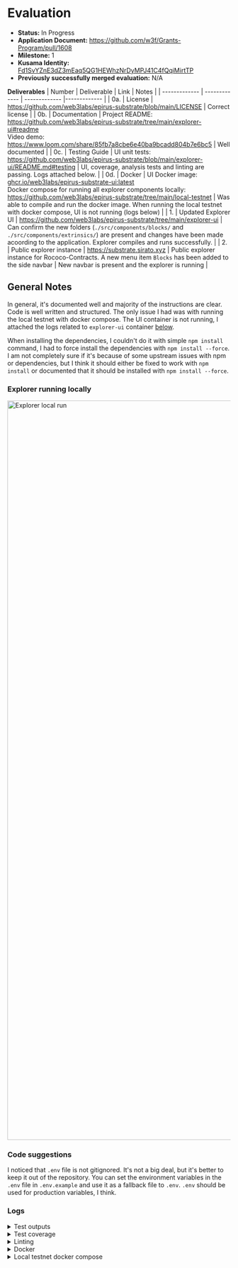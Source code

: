 # Evaluation

- **Status:** In Progress
- **Application Document:** https://github.com/w3f/Grants-Program/pull/1608
- **Milestone:** 1
- **Kusama Identity:** [Fd1SvYZnE3dZ3mEaq5QG1HEWhzNrDyMPJ41C4fQqiMirtTP](https://sub.id/Fd1SvYZnE3dZ3mEaq5QG1HEWhzNrDyMPJ41C4fQqiMirtTP)
- **Previously successfully merged evaluation:** N/A

**Deliverables**
| Number | Deliverable | Link | Notes |
| ------------- | ------------- | ------------- |------------- |
| 0a. | License | https://github.com/web3labs/epirus-substrate/blob/main/LICENSE | Correct license | 
| 0b. | Documentation | Project README: https://github.com/web3labs/epirus-substrate/tree/main/explorer-ui#readme <br/> Video demo: https://www.loom.com/share/85fb7a8cbe6e40ba9bcadd804b7e6bc5 | Well documented |
| 0c. | Testing Guide | UI unit tests: https://github.com/web3labs/epirus-substrate/blob/main/explorer-ui/README.md#testing | UI, coverage, analysis tests and linting are passing. Logs attached below. | 
| 0d. | Docker | UI Docker image: [ghcr.io/web3labs/epirus-substrate-ui:latest](https://github.com/web3labs/epirus-substrate/pkgs/container/epirus-substrate-ui) <br /> Docker compose for running all explorer components locally: https://github.com/web3labs/epirus-substrate/tree/main/local-testnet | Was able to compile and run the docker image. When running the local testnet with docker compose, UI is not running (logs below) |
| 1. | Updated Explorer UI | https://github.com/web3labs/epirus-substrate/tree/main/explorer-ui | Can confirm the new folders (`./src/components/blocks/` and `./src/components/extrinsics/`) are present and changes have been made acoording to the application. Explorer compiles and runs successfully. |
| 2. | Public explorer instance | https://substrate.sirato.xyz | Public explorer instance for Rococo-Contracts. A new menu item `Blocks` has been added to the side navbar | New navbar is present and the explorer is running |

## General Notes

In general, it's documented well and majority of the instructions are clear. Code is well written and structured. The only issue I had was with running the local testnet with docker compose. The UI container is not running, I attached the logs related to `explorer-ui` container [below](#logs).

When installing the dependencies, I couldn't do it with simple `npm install` command, I had to force install the dependencies with `npm install --force`. I am not completely sure if it's because of some upstream issues with npm or dependencies, but I think it should either be fixed to work with `npm install` or documented that it should be installed with `npm install --force`.

### Explorer running locally

<img width="1669" alt="Explorer local run" src="https://github.com/dastansam/Grant-Milestone-Delivery/assets/88332432/c72fd26b-7fe6-4930-8cf1-b5e718b3f2ce">

### Code suggestions

I noticed that `.env` file is not gitignored. It's not a big deal, but it's better to keep it out of the repository. You can set the environment variables in the `.env` file in `.env.example` and use it as a fallback file to `.env`. `.env` should be used for production variables, I think.

### Logs

<details>

  <summary>Test outputs</summary>

```sh
npm test

Test Suites: 68 passed, 68 total
Tests:       187 passed, 187 total
Snapshots:   0 total
Time:        6.56 s
Ran all test suites.
```

</details>

<details>

  <summary>Test coverage</summary>

```sh
File                             | % Stmts | % Branch | % Funcs | % Lines | Uncovered Line #s               
---------------------------------|---------|----------|---------|---------|---------------------------------
All files                        |   86.67 |    77.41 |   84.22 |   86.74 |                                 
 src                             |     100 |    66.66 |     100 |     100 |                                 
  App.tsx                        |     100 |    66.66 |     100 |     100 | 28-34                           
 src/components                  |      50 |      100 |      50 |      50 |                                 
  BlocksHomePage.tsx             |       0 |      100 |       0 |       0 | 8                               
  HomePage.tsx                   |     100 |      100 |     100 |     100 |                                 
 src/components/accounts         |   94.44 |     92.5 |      90 |   94.44 |                                 
  AccountAddress.tsx             |     100 |      100 |     100 |     100 |                                 
  AccountLink.tsx                |     100 |      100 |     100 |     100 |                                 
  AccountList.tsx                |     100 |      100 |     100 |     100 |                                 
  AccountPage.tsx                |   93.33 |       70 |     100 |   93.33 | 93                              
  AccountRow.tsx                 |     100 |      100 |     100 |     100 |                                 
  AccountsPage.tsx               |      50 |      100 |      50 |      50 | 29                              
 src/components/activities       |   81.39 |    74.28 |      75 |   81.39 |                                 
  ActivitiesPage.tsx             |      75 |    83.33 |      50 |      75 | 25,50-60                        
  ActivityList.tsx               |     100 |      100 |     100 |     100 |                                 
  ActivityRow.tsx                |   76.19 |    65.21 |   66.66 |   76.19 | 27-34,71                        
  ActivityTab.tsx                |     100 |      100 |     100 |     100 |                                 
 src/components/badges           |     100 |      100 |     100 |     100 |                                 
  BlockBadge.tsx                 |     100 |      100 |     100 |     100 |                                 
  CheckBadge.tsx                 |     100 |      100 |     100 |     100 |                                 
  CodeBadge.tsx                  |     100 |      100 |     100 |     100 |                                 
  CrossBadge.tsx                 |     100 |      100 |     100 |     100 |                                 
 src/components/blocks           |   93.54 |    66.66 |     100 |   93.54 |                                 
  BlockId.tsx                    |   66.66 |     62.5 |     100 |   66.66 | 49                              
  BlockLink.tsx                  |     100 |    83.33 |     100 |     100 | 24                              
  BlockList.tsx                  |     100 |    66.66 |     100 |     100 | 82-88                           
  BlockPage.tsx                  |   92.85 |       75 |     100 |   92.85 | 78                              
  BlockRow.tsx                   |     100 |       40 |     100 |     100 | 13-38                           
  BlocksPage.tsx                 |     100 |      100 |     100 |     100 |                                 
 src/components/blocks/events    |     100 |    83.33 |     100 |     100 |                                 
  EventList.tsx                  |     100 |    83.33 |     100 |     100 | 72                              
  EventRow.tsx                   |     100 |      100 |     100 |     100 |                                 
  EventsTab.tsx                  |     100 |      100 |     100 |     100 |                                 
 src/components/codes            |   90.62 |    77.77 |   80.95 |    91.8 |                                 
  BinaryTab.tsx                  |   88.88 |       75 |     100 |     100 | 24                              
  CodeHash.tsx                   |     100 |      100 |     100 |     100 |                                 
  CodeLink.tsx                   |     100 |      100 |     100 |     100 |                                 
  CodeList.tsx                   |     100 |       50 |     100 |     100 | 57,71-77                        
  CodePage.tsx                   |   95.23 |    73.33 |     100 |   95.23 | 106                             
  CodeRow.tsx                    |     100 |      100 |     100 |     100 |                                 
  CodeTab.tsx                    |   33.33 |      100 |   33.33 |   33.33 | 16-30                           
  CodesPage.tsx                  |   33.33 |      100 |   33.33 |   33.33 | 29-37                           
  HexView.tsx                    |     100 |      100 |     100 |     100 |                                 
 src/components/codes/sources    |   88.18 |     84.5 |   87.14 |   89.03 |                                 
  ErrorView.tsx                  |     100 |      100 |     100 |     100 |                                 
  FileBox.tsx                    |     100 |      100 |     100 |     100 |                                 
  FileList.tsx                   |   81.81 |       75 |   66.66 |      90 | 40                              
  FileView.tsx                   |   95.45 |    91.66 |     100 |   95.45 | 53                              
  FilesNavigation.tsx            |    87.8 |     91.3 |   86.66 |   86.84 | 33,44,109,118,123               
  MetadataView.tsx               |   86.36 |       80 |     100 |   86.36 | 80-83,95                        
  ProcessingView.tsx             |     100 |    85.71 |     100 |     100 | 24-30                           
  SourceCode.tsx                 |     100 |      100 |     100 |     100 |                                 
  SourceTab.tsx                  |   96.55 |     86.2 |     100 |   96.55 | 45                              
  UnverifiedView.tsx             |   76.47 |     77.5 |   72.22 |   78.46 | 39-40,44-47,111-112,163-169,284 
  VerifiedView.tsx               |     100 |      100 |     100 |     100 |                                 
 src/components/commons          |   82.35 |    75.24 |   86.11 |   82.35 |                                 
  Alert.tsx                      |     100 |      100 |     100 |     100 |                                 
  Box.tsx                        |     100 |      100 |     100 |     100 |                                 
  Copy.tsx                       |   83.33 |      100 |   66.66 |   83.33 | 14                              
  Definitions.tsx                |      75 |       80 |     100 |      75 | 14                              
  ExtrinsicSummary.tsx           |     100 |    61.53 |     100 |     100 | 11,47-49                        
  Label.tsx                      |     100 |      100 |     100 |     100 |                                 
  Lane.tsx                       |     100 |      100 |     100 |     100 |                                 
  List.tsx                       |   83.33 |       80 |      80 |   83.33 | 37                              
  Segment.tsx                    |     100 |     92.3 |     100 |     100 | 37                              
  Select.tsx                     |   85.71 |    69.23 |      75 |   85.71 | 122-129                         
  Tag.tsx                        |     100 |      100 |     100 |     100 |                                 
  Text.tsx                       |   58.82 |    57.14 |      75 |   58.82 | 10,26-33,51                     
  Toast.tsx                      |     100 |      100 |     100 |     100 |                                 
  Tooltip.tsx                    |     100 |      100 |     100 |     100 |                                 
 src/components/contracts        |   89.39 |    71.92 |      84 |   89.39 |                                 
  ContractList.tsx               |     100 |    66.66 |     100 |     100 | 79-85                           
  ContractPage.tsx               |   94.44 |     61.9 |     100 |   94.44 | 137                             
  ContractRow.tsx                |     100 |        0 |     100 |     100 | 13                              
  ContractTab.tsx                |      75 |      100 |      75 |      75 | 38                              
  ContractTermination.tsx        |     100 |      100 |     100 |     100 |                                 
  ContractUpgrade.tsx            |     100 |      100 |     100 |     100 |                                 
  ContractsPage.tsx              |   33.33 |      100 |   33.33 |   33.33 | 28-36                           
  DataView.tsx                   |      88 |       80 |    87.5 |      88 | 44,116,121                      
 src/components/contracts/events |   84.61 |       50 |   71.42 |   84.61 |                                 
  EventList.tsx                  |     100 |       50 |     100 |     100 | 63,77-83                        
  EventRow.tsx                   |     100 |      100 |     100 |     100 |                                 
  EventTab.tsx                   |   33.33 |      100 |   33.33 |   33.33 | 24-27                           
 src/components/extrinsics       |   93.02 |    61.11 |     100 |   93.02 |                                 
  EventList.tsx                  |     100 |    66.66 |     100 |     100 | 60-66                           
  EventRow.tsx                   |     100 |      100 |     100 |     100 |                                 
  EventsTab.tsx                  |     100 |      100 |     100 |     100 |                                 
  ExtrinsicId.tsx                |   66.66 |       50 |     100 |   66.66 | 36                              
  ExtrinsicLink.tsx              |      75 |    66.66 |     100 |      75 | 22                              
  ExtrinsicPage.tsx              |   92.85 |    64.28 |     100 |   92.85 | 86                              
  ExtrinsicRow.tsx               |     100 |    33.33 |     100 |     100 | 13-29                           
  ExtrinsicsList.tsx             |     100 |    66.66 |     100 |     100 | 49-55                           
  ExtrinsicsTab.tsx              |     100 |      100 |     100 |     100 |                                 
 src/components/loading          |   93.33 |      100 |   88.88 |   93.33 |                                 
  Loading.tsx                    |   93.33 |      100 |   88.88 |   93.33 | 29                              
 src/components/navigation       |      70 |    55.55 |      55 |   69.23 |                                 
  Breadcrumbs.tsx                |     100 |      100 |     100 |     100 |                                 
  MainNav.tsx                    |   36.36 |    18.18 |   14.28 |   36.36 | 71-118,268-282                  
  Pagination.tsx                 |   58.33 |       60 |      25 |   58.33 | 9,17-18,31-47                   
  SideBar.tsx                    |     100 |     87.5 |     100 |     100 | 22                              
  Tabs.tsx                       |     100 |      100 |     100 |     100 |                                 
 src/components/query            |   89.55 |    75.67 |   86.95 |   89.39 |                                 
  Filters.tsx                    |   86.84 |    58.33 |   92.85 |   86.48 | 31,127-131                      
  ListQuery.tsx                  |   96.15 |    83.33 |   83.33 |   96.15 | 56                              
  SortBy.tsx                     |   66.66 |      100 |   66.66 |   66.66 | 22                              
 src/components/query/filters    |   63.04 |    66.66 |   72.22 |   63.04 |                                 
  Chip.tsx                       |     100 |      100 |     100 |     100 |                                 
  DateRangeFilter.tsx            |   17.64 |    22.22 |      25 |   17.64 | 9-15,35-59                      
  EnumTypeFilter.tsx             |    92.3 |     90.9 |     100 |    92.3 | 58                              
  TextFilter.tsx                 |   86.66 |    85.71 |   66.66 |   86.66 | 10-13                           
 src/components/query/search     |   72.61 |    61.53 |    61.9 |   72.28 |                                 
  SearchBox.tsx                  |   72.36 |     60.6 |   61.11 |      72 | 66-67,79-80,114,131-153,229-238 
  SearchResults.tsx              |      75 |    66.66 |   66.66 |      75 | 32,57                           
 src/components/responsive       |     100 |     87.5 |     100 |     100 |                                 
  Media.tsx                      |     100 |     87.5 |     100 |     100 | 10                              
 src/contexts                    |     100 |      100 |     100 |     100 |                                 
  ChainContext.tsx               |     100 |      100 |     100 |     100 |                                 
  chainNames.ts                  |     100 |      100 |     100 |     100 |                                 
 src/formats                     |     100 |      100 |     100 |     100 |                                 
  bytes.ts                       |     100 |      100 |     100 |     100 |                                 
  text.ts                        |     100 |      100 |     100 |     100 |                                 
  time.ts                        |     100 |      100 |     100 |     100 |                                 
  units.ts                       |     100 |      100 |     100 |     100 |                                 
 src/highlight                   |     100 |      100 |     100 |     100 |                                 
  index.ts                       |     100 |      100 |     100 |     100 |                                 
 src/hooks                       |   72.22 |       75 |      80 |   68.75 |                                 
  useSquid.ts                    |   72.22 |       75 |      80 |   68.75 | 41-44,51-52,61                  
 src/utils                       |     100 |      100 |     100 |     100 |                                 
  args.ts                        |     100 |      100 |     100 |     100 |                                 
  errors.ts                      |     100 |      100 |     100 |     100 |                                 
  hashcode.ts                    |     100 |      100 |     100 |     100 |                                 
  hex.ts                         |     100 |      100 |     100 |     100 |                                 
  strings.ts                     |     100 |      100 |     100 |     100 |                                 
---------------------------------|---------|----------|---------|---------|---------------------------------

Test Suites: 68 passed, 68 total
Tests:       187 passed, 187 total
Snapshots:   0 total
Time:        6.152 s
Ran all test suites.
```

</details>

<details>

<summary>Linting</summary>

```sh

> explorer-ui@0.1.0 lint:fix
> eslint --fix 'src/**/*.{js,jsx,ts,tsx}'


/Users/dastan@enjin.io/Documents/dastan/evaluations/epirus-substrate/explorer-ui/src/components/blocks/BlockList.test.tsx
  6:10  error  'contractByDeployer' is defined but never used  no-unused-vars

/Users/dastan@enjin.io/Documents/dastan/evaluations/epirus-substrate/explorer-ui/src/components/blocks/BlocksPage.test.tsx
  8:10  error  'Edge' is defined but never used        no-unused-vars
  9:10  error  'LightBlock' is defined but never used  no-unused-vars

/Users/dastan@enjin.io/Documents/dastan/evaluations/epirus-substrate/explorer-ui/src/components/blocks/events/EventRow.test.tsx
  6:10  error  'LightExtrinsic' is defined but never used  no-unused-vars

/Users/dastan@enjin.io/Documents/dastan/evaluations/epirus-substrate/explorer-ui/src/components/extrinsics/EventRow.test.tsx
  6:10  error  'LightExtrinsic' is defined but never used  no-unused-vars

✖ 5 problems (5 errors, 0 warnings)
```

</details>

<details>

<summary>Docker</summary>

```sh
> docker build -t epirus-substrate-ui:develop .

 => exporting to image                                                                                                                                                         0.1s
 => => exporting layers                                                                                                                                                        0.1s
 => => writing image sha256:ca85d4c333e5bd81318c475e69a740e0ce3d59df4707f1cdd1282a39ce053320                                                                                   0.0s
 => => naming to docker.io/library/epirus-substrate-ui:develop   
```

</details>

<details>

<summary>Local testnet docker compose</summary>

```sh
explorer-ui                | 
explorer-ui                |   Provided flags:
explorer-ui                |     --config-name = ./runtime-env.js
explorer-ui                |     --env-file = ./.env
explorer-ui                | 
explorer-ui                |   Your environment variables will be available on 'window.__RUNTIME_CONFIG__'
explorer-ui                |   
explorer-ui                | Successfully generated your runtime-env config!
explorer-ui                |   Result: window.__RUNTIME_CONFIG__ = {"REACT_APP_SQUID_ENDPOINT":"http://localhost:4000/graphql","REACT_APP_SQUID_ARCHIVE_ENDPOINT":"http://localhost:4444/graphql","REACT_APP_SOURCE_CODE_ENABLED":"true","REACT_APP_VERIFIER_ENDPOINT":"http://127.0.0.1:3001","REACT_APP_VERIFIER_WS_ENDPOINT":"ws://127.0.0.1:3001"};
explorer-ui                | 
explorer-ui                |   Thank you for using runtime-env-cra!
explorer-ui                |   
explorer-ui                | 2023/06/25 20:24:49 [notice] 1#1: using the "epoll" event method
explorer-ui                | 2023/06/25 20:24:49 [notice] 1#1: nginx/1.24.0
explorer-ui                | 2023/06/25 20:24:49 [notice] 1#1: built by gcc 12.2.1 20220924 (Alpine 12.2.1_git20220924-r4) 
explorer-ui                | 2023/06/25 20:24:49 [notice] 1#1: OS: Linux 5.15.49-linuxkit
explorer-ui                | 2023/06/25 20:24:49 [notice] 1#1: getrlimit(RLIMIT_NOFILE): 1048576:1048576
explorer-ui                | 2023/06/25 20:24:49 [notice] 1#1: start worker processes
explorer-ui                | 2023/06/25 20:24:49 [notice] 1#1: start worker process 24
explorer-ui                | 2023/06/25 20:24:49 [notice] 1#1: start worker process 25
explorer-ui                | 2023/06/25 20:24:49 [notice] 1#1: start worker process 26
explorer-ui                | 2023/06/25 20:24:49 [notice] 1#1: start worker process 27
explorer-ui                | 2023/06/25 20:24:49 [notice] 1#1: start worker process 30
explorer-ui                | 2023/06/25 20:24:49 [emerg] 26#26: io_setup() failed (38: Function not implemented)
explorer-ui                | 2023/06/25 20:24:49 [emerg] 25#25: io_setup() failed (38: Function not implemented)
explorer-ui                | 2023/06/25 20:24:49 [emerg] 27#27: io_setup() failed (38: Function not implemented)
explorer-ui                | 2023/06/25 20:24:49 [emerg] 30#30: io_setup() failed (38: Function not implemented)
explorer-ui                | 2023/06/25 20:24:49 [emerg] 24#24: io_setup() failed (38: Function not implemented)
```

</details>
